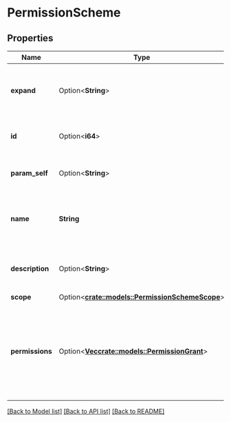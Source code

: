 # PermissionScheme

## Properties

Name | Type | Description | Notes
------------ | ------------- | ------------- | -------------
**expand** | Option<**String**> | The expand options available for the permission scheme. | [optional][readonly]
**id** | Option<**i64**> | The ID of the permission scheme. | [optional][readonly]
**param_self** | Option<**String**> | The URL of the permission scheme. | [optional][readonly]
**name** | **String** | The name of the permission scheme. Must be unique. | 
**description** | Option<**String**> | A description for the permission scheme. | [optional]
**scope** | Option<[**crate::models::PermissionSchemeScope**](PermissionScheme_scope.md)> |  | [optional]
**permissions** | Option<[**Vec<crate::models::PermissionGrant>**](PermissionGrant.md)> | The permission scheme to create or update. See [About permission schemes and grants](../api-group-permission-schemes/#about-permission-schemes-and-grants) for more information. | [optional]

[[Back to Model list]](../README.md#documentation-for-models) [[Back to API list]](../README.md#documentation-for-api-endpoints) [[Back to README]](../README.md)


